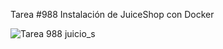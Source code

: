Tarea #988 Instalación de JuiceShop con Docker

![Tarea 988 juicio_s](https://github.com/jazminVVVV/PortafolioTareasSeguridadDatos/assets/114268456/46faf13a-8302-4ee5-8ad2-6240c2b282fc)
